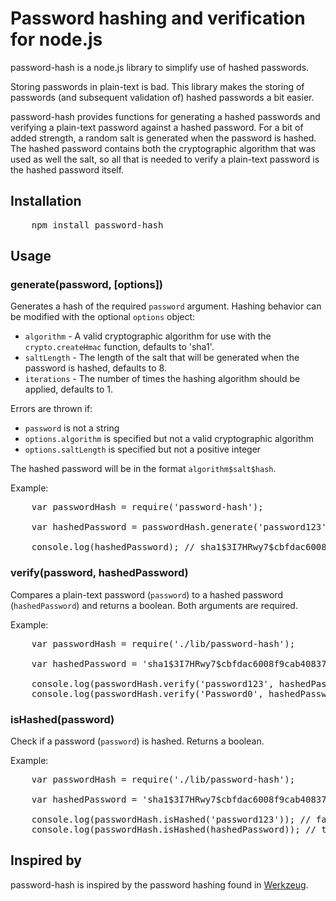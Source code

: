# Password hashing and verification for node.js

password-hash is a node.js library to simplify use of hashed passwords.

Storing passwords in plain-text is bad.  This library makes the storing of passwords (and subsequent validation of) hashed passwords a bit easier.  

password-hash provides functions for generating a hashed passwords and verifying a plain-text password against a hashed password.  For a bit of added strength, a random salt is generated when the password is hashed.  The hashed password contains both the cryptographic algorithm that was used as well the salt, so all that is needed to verify a plain-text password is the hashed password itself.

## Installation
<pre>
    npm install password-hash
</pre>

## Usage

### generate(password, [options])

Generates a hash of the required `password` argument.  Hashing behavior can be modified with the optional `options` object:

* `algorithm` - A valid cryptographic algorithm for use with the `crypto.createHmac` function, defaults to 'sha1'.
* `saltLength` - The length of the salt that will be generated when the password is hashed, defaults to 8.
* `iterations` - The number of times the hashing algorithm should be applied, defaults to 1.

Errors are thrown if:

* `password` is not a string
* `options.algorithm` is specified but not a valid cryptographic algorithm
* `options.saltLength` is specified but not a positive integer

The hashed password will be in the format `algorithm$salt$hash`.

Example:
<pre>
    var passwordHash = require('password-hash');

    var hashedPassword = passwordHash.generate('password123');

    console.log(hashedPassword); // sha1$3I7HRwy7$cbfdac6008f9cab4083784cbd1874f76618d2a97
</pre>

### verify(password, hashedPassword)

Compares a plain-text password (`password`) to a hashed password (`hashedPassword`) and returns a boolean.  Both arguments are required.

Example:
<pre>
    var passwordHash = require('./lib/password-hash');

    var hashedPassword = 'sha1$3I7HRwy7$cbfdac6008f9cab4083784cbd1874f76618d2a97';
    
    console.log(passwordHash.verify('password123', hashedPassword)); // true
    console.log(passwordHash.verify('Password0', hashedPassword)); // false
</pre>

### isHashed(password)

Check if a password (`password`) is hashed.  Returns a boolean.

Example:
<pre>
    var passwordHash = require('./lib/password-hash');

    var hashedPassword = 'sha1$3I7HRwy7$cbfdac6008f9cab4083784cbd1874f76618d2a97';
    
    console.log(passwordHash.isHashed('password123')); // false
    console.log(passwordHash.isHashed(hashedPassword)); // true
</pre>

## Inspired by

password-hash is inspired by the password hashing found in [Werkzeug](http://werkzeug.pocoo.org/).
